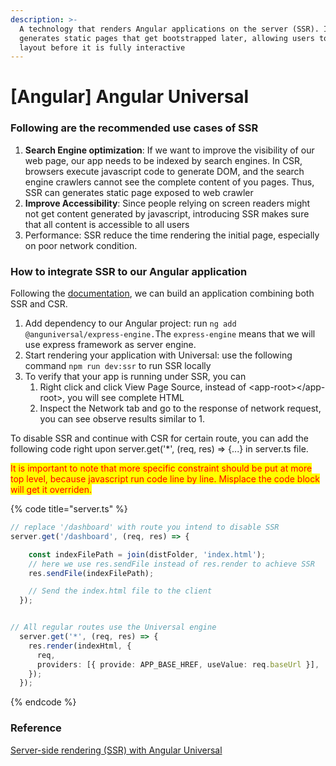 ```yaml
---
description: >-
  A technology that renders Angular applications on the server (SSR). It
  generates static pages that get bootstrapped later, allowing users to view the
  layout before it is fully interactive
---
```


# \[Angular] Angular Universal

### Following are the recommended use cases of SSR

1. **Search Engine optimization**: If we want to improve the visibility of our web page, our app needs to be indexed by search engines. In CSR, browsers execute javascript code to generate DOM, and the search engine crawlers cannot see the complete content of you pages. Thus, SSR can generates static page exposed to web crawler
2. **Improve Accessibility**: Since people relying on screen readers might not get content generated by javascript, introducing SSR makes sure that all content is accessible to all users&#x20;
3. Performance: SSR reduce the time rendering the initial page, especially on poor network condition.&#x20;

### How to integrate SSR to our Angular application

Following the [documentation](https://angular.io/guide/universal), we can build an application combining both SSR and CSR.

1. Add dependency to our Angular project: run `ng add @anguniversal/express-engine.`The `express-engine` means that we will use express framework as server engine.
2. Start rendering your application with Universal: use the following command `npm run dev:ssr` to run SSR locally
3. To verify that your app is running under SSR, you can
   1. Right click and click View Page Source, instead of \<app-root>\</app-root>, you will see complete HTML&#x20;
   2. Inspect the Network tab and go to the response of network request, you can see observe results similar to 1.

To disable SSR and continue with CSR for certain route, you can add the following code right upon server.get('\*', (req, res) => {...} in server.ts file.&#x20;

<mark style="color:red;">It is important to note that more specific constraint should be put at more top level, because javascript run code line by line. Misplace the code block will get it overriden.</mark>

{% code title="server.ts" %}
```typescript
// replace '/dashboard' with route you intend to disable SSR
server.get('/dashboard', (req, res) => {

    const indexFilePath = join(distFolder, 'index.html');
    // here we use res.sendFile instead of res.render to achieve SSR
    res.sendFile(indexFilePath);

    // Send the index.html file to the client
  });


// All regular routes use the Universal engine
  server.get('*', (req, res) => {
    res.render(indexHtml, {
      req,
      providers: [{ provide: APP_BASE_HREF, useValue: req.baseUrl }],
    });
  });

```
{% endcode %}



### Reference

[Server-side rendering (SSR) with Angular Universal](https://angular.io/guide/universal)



